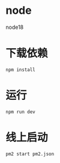 # node

node18

# 下载依赖

```
npm install
```

# 运行

```
npm run dev
```

# 线上启动

```
pm2 start pm2.json
```

